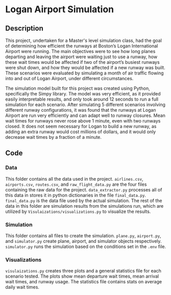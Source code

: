 # Logan Airport Simulation

## Description
This project, undertaken for a Master's level simulation class, had the goal of determining how efficient the runways at Boston’s Logan International Airport were running. The main objectives were to see how long planes departing and leaving the airport were waiting just to use a runway, how these wait times would be affected if two of the airport’s busiest runways were shut down, and how they would be affected if a new runway was built. These scenarios were evaluated by simulating a month of air traffic flowing into and out of Logan Airport, under different circumstances.

The simulation model built for this project was created using Python, specifically the Simpy library. The model was very efficient, as it provided easily interpretable results, and only took around 12 seconds to run a full simulation for each scenario. After simulating 5 different scenarios involving different runway configurations, it was found that the runways at Logan Airport are run very efficiently and can adapt well to runway closures. Mean wait times for runways never rose above 1 minute, even with two runways closed. It does not seem necessary for Logan to build a new runway, as adding an extra runway would cost millions of dollars, and it would only decrease wait times by a fraction of a minute.

## Code

### Data
This folder contains all the data used in the project. `airlines.csv`, `airports.csv`, `routes.csv`, and `raw_flight_data.py` are the four files containing the raw data for the project. `data_extractor.py` processes all of this data in stores it in python dictionaries in the file `final_data.py`. `final_data.py` is the data file used by the actual simulation.
The rest of the data in this folder are simulation results from the simulations run, which are utilized by `Visulaizations/visualizations.py` to visualize the results.

### Simulation
This folder contains all files to create the simulation. `plane.py`, `airport.py`, and `simulator.py` create plane, airport, and simulator objects respectively. `simulator.py` runs the simulation based on the conditions set in the `.env` file.

### Visualizations
`visulaizations.py` creates three plots and a general statistics file for each scenario tested. The plots show mean departure wait times, mean arrival wait times, and runway usage. The statistics file contains stats on average daily wait times.
